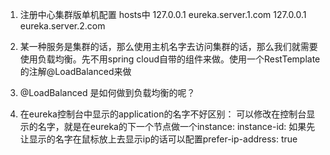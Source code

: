 1. 注册中心集群版单机配置
hosts中
127.0.0.1 eureka.server.1.com
127.0.0.1 eureka.server.2.com


2. 某一种服务是集群的话，那么使用主机名字去访问集群的话，那么我们就需要使用负载均衡。先不用spring cloud自带的组件来做。使用一个RestTemplate的注解@LoadBalanced来做
3. @LoadBalanced 是如何做到负载均衡的呢？
4. 在eureka控制台中显示的application的名字不好区别：
   可以修改在控制台显示的名字，就是在eureka的下一个节点做一个instance: instance-id:
   如果先让显示的名字在鼠标放上去显示ip的话可以配置prefer-ip-address: true
